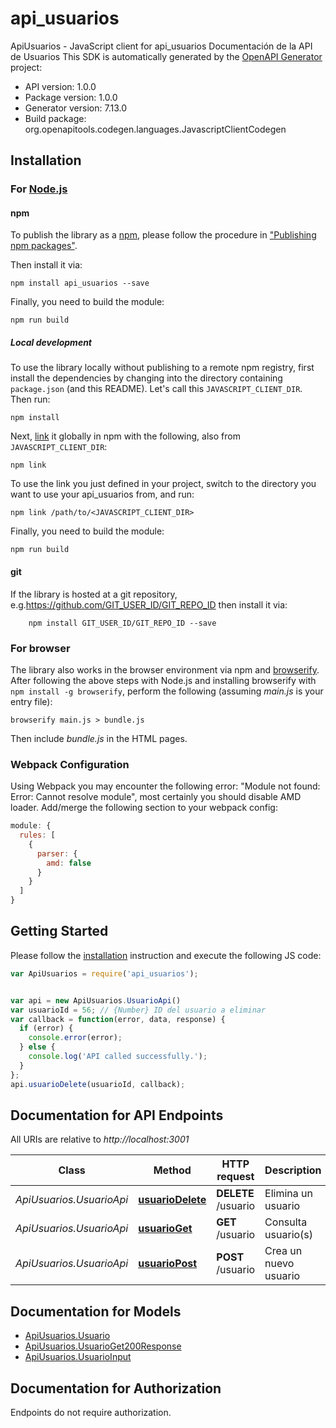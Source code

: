 # api_usuarios

ApiUsuarios - JavaScript client for api_usuarios
Documentación de la API de Usuarios
This SDK is automatically generated by the [OpenAPI Generator](https://openapi-generator.tech) project:

- API version: 1.0.0
- Package version: 1.0.0
- Generator version: 7.13.0
- Build package: org.openapitools.codegen.languages.JavascriptClientCodegen

## Installation

### For [Node.js](https://nodejs.org/)

#### npm

To publish the library as a [npm](https://www.npmjs.com/), please follow the procedure in ["Publishing npm packages"](https://docs.npmjs.com/getting-started/publishing-npm-packages).

Then install it via:

```shell
npm install api_usuarios --save
```

Finally, you need to build the module:

```shell
npm run build
```

##### Local development

To use the library locally without publishing to a remote npm registry, first install the dependencies by changing into the directory containing `package.json` (and this README). Let's call this `JAVASCRIPT_CLIENT_DIR`. Then run:

```shell
npm install
```

Next, [link](https://docs.npmjs.com/cli/link) it globally in npm with the following, also from `JAVASCRIPT_CLIENT_DIR`:

```shell
npm link
```

To use the link you just defined in your project, switch to the directory you want to use your api_usuarios from, and run:

```shell
npm link /path/to/<JAVASCRIPT_CLIENT_DIR>
```

Finally, you need to build the module:

```shell
npm run build
```

#### git

If the library is hosted at a git repository, e.g.https://github.com/GIT_USER_ID/GIT_REPO_ID
then install it via:

```shell
    npm install GIT_USER_ID/GIT_REPO_ID --save
```

### For browser

The library also works in the browser environment via npm and [browserify](http://browserify.org/). After following
the above steps with Node.js and installing browserify with `npm install -g browserify`,
perform the following (assuming *main.js* is your entry file):

```shell
browserify main.js > bundle.js
```

Then include *bundle.js* in the HTML pages.

### Webpack Configuration

Using Webpack you may encounter the following error: "Module not found: Error:
Cannot resolve module", most certainly you should disable AMD loader. Add/merge
the following section to your webpack config:

```javascript
module: {
  rules: [
    {
      parser: {
        amd: false
      }
    }
  ]
}
```

## Getting Started

Please follow the [installation](#installation) instruction and execute the following JS code:

```javascript
var ApiUsuarios = require('api_usuarios');


var api = new ApiUsuarios.UsuarioApi()
var usuarioId = 56; // {Number} ID del usuario a eliminar
var callback = function(error, data, response) {
  if (error) {
    console.error(error);
  } else {
    console.log('API called successfully.');
  }
};
api.usuarioDelete(usuarioId, callback);

```

## Documentation for API Endpoints

All URIs are relative to *http://localhost:3001*

Class | Method | HTTP request | Description
------------ | ------------- | ------------- | -------------
*ApiUsuarios.UsuarioApi* | [**usuarioDelete**](docs/UsuarioApi.md#usuarioDelete) | **DELETE** /usuario | Elimina un usuario
*ApiUsuarios.UsuarioApi* | [**usuarioGet**](docs/UsuarioApi.md#usuarioGet) | **GET** /usuario | Consulta usuario(s)
*ApiUsuarios.UsuarioApi* | [**usuarioPost**](docs/UsuarioApi.md#usuarioPost) | **POST** /usuario | Crea un nuevo usuario


## Documentation for Models

 - [ApiUsuarios.Usuario](docs/Usuario.md)
 - [ApiUsuarios.UsuarioGet200Response](docs/UsuarioGet200Response.md)
 - [ApiUsuarios.UsuarioInput](docs/UsuarioInput.md)


## Documentation for Authorization

Endpoints do not require authorization.

